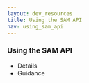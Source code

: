 ```yaml
---
layout: dev_resources
title: Using the SAM API
nav: using_sam_api
---
```


### Using the SAM API

+ Details
+ Guidance
